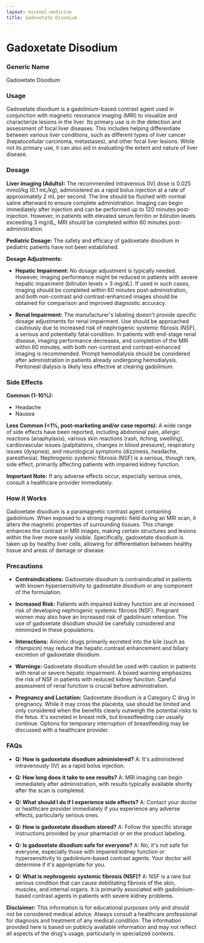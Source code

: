 ```yaml
---
layout: minimal-medicine
title: Gadoxetate Disodium
---
```


# Gadoxetate Disodium
### Generic Name
Gadoxetate Disodium

### Usage
Gadoxetate disodium is a gadolinium-based contrast agent used in conjunction with magnetic resonance imaging (MRI) to visualize and characterize lesions in the liver.  Its primary use is in the detection and assessment of focal liver diseases. This includes helping differentiate between various liver conditions, such as different types of liver cancer (hepatocellular carcinoma, metastases), and other focal liver lesions.  While not its primary use, it can also aid in evaluating the extent and nature of liver disease.

### Dosage

**Liver imaging (Adults):** The recommended intravenous (IV) dose is 0.025 mmol/kg (0.1 mL/kg), administered as a rapid bolus injection at a rate of approximately 2 mL per second. The line should be flushed with normal saline afterward to ensure complete administration. Imaging can begin immediately after injection and can be performed up to 120 minutes post-injection.  However, in patients with elevated serum ferritin or bilirubin levels exceeding 3 mg/dL, MRI should be completed within 60 minutes post-administration.

**Pediatric Dosage:** The safety and efficacy of gadoxetate disodium in pediatric patients have not been established.

**Dosage Adjustments:**

* **Hepatic Impairment:**  No dosage adjustment is typically needed. However, imaging performance might be reduced in patients with severe hepatic impairment (bilirubin levels > 3 mg/dL). If used in such cases, imaging should be completed within 60 minutes post-administration, and both non-contrast and contrast-enhanced images should be obtained for comparison and improved diagnostic accuracy.

* **Renal Impairment:** The manufacturer's labeling doesn't provide specific dosage adjustments for renal impairment.  Use should be approached cautiously due to increased risk of nephrogenic systemic fibrosis (NSF), a serious and potentially fatal condition.  In patients with end-stage renal disease, imaging performance decreases, and completion of the MRI within 60 minutes, with both non-contrast and contrast-enhanced imaging is recommended. Prompt hemodialysis should be considered after administration in patients already undergoing hemodialysis. Peritoneal dialysis is likely less effective at clearing gadolinium.


### Side Effects

**Common (1-10%):**

* Headache
* Nausea

**Less Common (<1%, post-marketing and/or case reports):**  A wide range of side effects have been reported, including abdominal pain, allergic reactions (anaphylaxis),  various skin reactions (rash, itching, swelling), cardiovascular issues (palpitations, changes in blood pressure), respiratory issues (dyspnea), and neurological symptoms (dizziness, headache, paresthesia).  Nephrogenic systemic fibrosis (NSF) is a serious, though rare, side effect, primarily affecting patients with impaired kidney function.

**Important Note:**  If any adverse effects occur, especially serious ones, consult a healthcare provider immediately.

### How it Works

Gadoxetate disodium is a paramagnetic contrast agent containing gadolinium.  When exposed to a strong magnetic field during an MRI scan, it alters the magnetic properties of surrounding tissues. This change enhances the contrast in MRI images, making certain structures and lesions within the liver more easily visible.  Specifically, gadoxetate disodium is taken up by healthy liver cells, allowing for differentiation between healthy tissue and areas of damage or disease.


### Precautions

* **Contraindications:** Gadoxetate disodium is contraindicated in patients with known hypersensitivity to gadoxetate disodium or any component of the formulation.

* **Increased Risk:** Patients with impaired kidney function are at increased risk of developing nephrogenic systemic fibrosis (NSF).  Pregnant women may also have an increased risk of gadolinium retention.  The use of gadoxetate disodium should be carefully considered and minimized in these populations.

* **Interactions:** Anionic drugs primarily excreted into the bile (such as rifampicin) may reduce the hepatic contrast enhancement and biliary excretion of gadoxetate disodium.

* **Warnings:**  Gadoxetate disodium should be used with caution in patients with renal or severe hepatic impairment.  A boxed warning emphasizes the risk of NSF in patients with reduced kidney function.  Careful assessment of renal function is crucial before administration.

* **Pregnancy and Lactation:** Gadoxetate disodium is a Category C drug in pregnancy. While it may cross the placenta, use should be limited and only considered when the benefits clearly outweigh the potential risks to the fetus. It's excreted in breast milk, but breastfeeding can usually continue. Options for temporary interruption of breastfeeding may be discussed with a healthcare provider.


### FAQs

* **Q: How is gadoxetate disodium administered?** A: It's administered intravenously (IV) as a rapid bolus injection.

* **Q: How long does it take to see results?** A: MRI imaging can begin immediately after administration, with results typically available shortly after the scan is completed.

* **Q: What should I do if I experience side effects?** A: Contact your doctor or healthcare provider immediately if you experience any adverse effects, particularly serious ones.

* **Q: How is gadoxetate disodium stored?** A: Follow the specific storage instructions provided by your pharmacist or on the product labeling.

* **Q: Is gadoxetate disodium safe for everyone?** A: No, it's not safe for everyone, especially those with impaired kidney function or hypersensitivity to gadolinium-based contrast agents.  Your doctor will determine if it's appropriate for you.

* **Q: What is nephrogenic systemic fibrosis (NSF)?** A: NSF is a rare but serious condition that can cause debilitating fibrosis of the skin, muscles, and internal organs. It is primarily associated with gadolinium-based contrast agents in patients with severe kidney problems.


**Disclaimer:** This information is for educational purposes only and should not be considered medical advice. Always consult a healthcare professional for diagnosis and treatment of any medical condition.  The information provided here is based on publicly available information and may not reflect all aspects of the drug's usage, particularly in specialized contexts.
